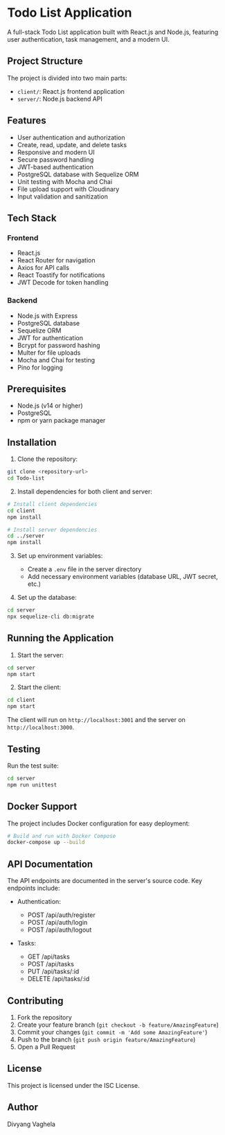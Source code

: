 # Todo List Application

A full-stack Todo List application built with React.js and Node.js, featuring user authentication, task management, and a modern UI.

## Project Structure

The project is divided into two main parts:
- `client/`: React.js frontend application
- `server/`: Node.js backend API

## Features

- User authentication and authorization
- Create, read, update, and delete tasks
- Responsive and modern UI
- Secure password handling
- JWT-based authentication
- PostgreSQL database with Sequelize ORM
- Unit testing with Mocha and Chai
- File upload support with Cloudinary
- Input validation and sanitization

## Tech Stack

### Frontend
- React.js
- React Router for navigation
- Axios for API calls
- React Toastify for notifications
- JWT Decode for token handling

### Backend
- Node.js with Express
- PostgreSQL database
- Sequelize ORM
- JWT for authentication
- Bcrypt for password hashing
- Multer for file uploads
- Mocha and Chai for testing
- Pino for logging

## Prerequisites

- Node.js (v14 or higher)
- PostgreSQL
- npm or yarn package manager

## Installation

1. Clone the repository:
```bash
git clone <repository-url>
cd Todo-list
```

2. Install dependencies for both client and server:
```bash
# Install client dependencies
cd client
npm install

# Install server dependencies
cd ../server
npm install
```

3. Set up environment variables:
   - Create a `.env` file in the server directory
   - Add necessary environment variables (database URL, JWT secret, etc.)

4. Set up the database:
```bash
cd server
npx sequelize-cli db:migrate
```

## Running the Application

1. Start the server:
```bash
cd server
npm start
```

2. Start the client:
```bash
cd client
npm start
```

The client will run on `http://localhost:3001` and the server on `http://localhost:3000`.

## Testing

Run the test suite:
```bash
cd server
npm run unittest
```

## Docker Support

The project includes Docker configuration for easy deployment:

```bash
# Build and run with Docker Compose
docker-compose up --build
```

## API Documentation

The API endpoints are documented in the server's source code. Key endpoints include:

- Authentication:
  - POST /api/auth/register
  - POST /api/auth/login
  - POST /api/auth/logout

- Tasks:
  - GET /api/tasks
  - POST /api/tasks
  - PUT /api/tasks/:id
  - DELETE /api/tasks/:id

## Contributing

1. Fork the repository
2. Create your feature branch (`git checkout -b feature/AmazingFeature`)
3. Commit your changes (`git commit -m 'Add some AmazingFeature'`)
4. Push to the branch (`git push origin feature/AmazingFeature`)
5. Open a Pull Request

## License

This project is licensed under the ISC License.

## Author

Divyang Vaghela
